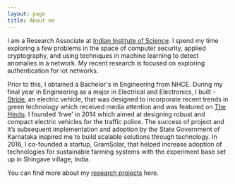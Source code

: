 ```yaml
---
layout: page
title: About me
---
```


I am a Research Associate at [Indian Institute of Science](http://www.iisc.ac.in/). I spend my time  exploring a few problems in the space of computer security, applied cryptography, and using techniques in machine learning to detect anomalies in a network. My recent research is focused on exploring authentication for iot networks. 

Prior to this, I obtained a Bachelor's in Engineering from NHCE. During my final year in Engineering as a major in Electrical and Electronics, I built - [Stride,](https://www.facebook.com/evstride/) an electric vehicle, that was designed to incorporate recent trends in green technology which  received media attention and was featured on [The Hindu](http://www.thehindu.com/todays-paper/tp-miscellaneous/tp-others/ep-campus/article6140253.ece). I founded  ‘Irwe’ in 2014 which aimed at designing robust and compact electric vehicles for the traffic police. The success of project and it’s subsequent implementation and adoption by the State Government of Karnataka inspired me to build scalable solutions through technology. In 2016, I co-founded a startup, GramSolar, that  helped increase adoption of technologies for sustainable farming systems with the experiment base set up in Shingave village, India. 

You can find more about my [research projects](https://sunithan29.github.io/hyde/projects/) here. 




